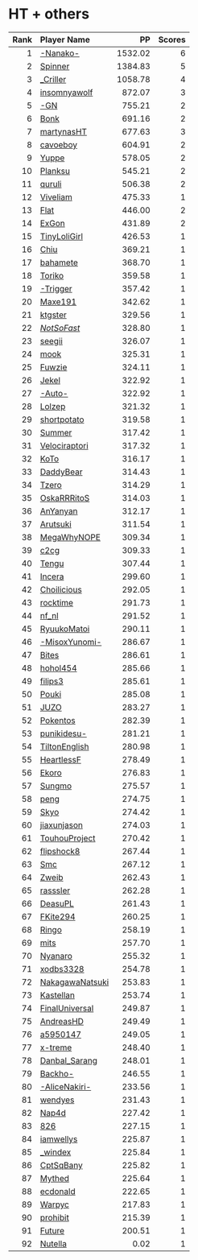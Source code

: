 # HT + others
| Rank | Player Name |  PP  | Scores |
| ----:|:----------- | ----:| ------:|
| 1 | [-Nanako-](https://osu.ppy.sh/u/1407516) | 1532.02 | 6 |
| 2 | [Spinner](https://osu.ppy.sh/u/2735686) | 1384.83 | 5 |
| 3 | [_Criller](https://osu.ppy.sh/u/8116659) | 1058.78 | 4 |
| 4 | [insomnyawolf](https://osu.ppy.sh/u/5337801) | 872.07 | 3 |
| 5 | [-GN](https://osu.ppy.sh/u/895581) | 755.21 | 2 |
| 6 | [Bonk](https://osu.ppy.sh/u/4209965) | 691.16 | 2 |
| 7 | [martynasHT](https://osu.ppy.sh/u/3479790) | 677.63 | 3 |
| 8 | [cavoeboy](https://osu.ppy.sh/u/7361815) | 604.91 | 2 |
| 9 | [Yuppe](https://osu.ppy.sh/u/2245411) | 578.05 | 2 |
| 10 | [Planksu](https://osu.ppy.sh/u/2713543) | 545.21 | 2 |
| 11 | [quruli](https://osu.ppy.sh/u/5141165) | 506.38 | 2 |
| 12 | [Viveliam](https://osu.ppy.sh/u/3506793) | 475.33 | 1 |
| 13 | [Flat](https://osu.ppy.sh/u/2232134) | 446.00 | 2 |
| 14 | [ExGon](https://osu.ppy.sh/u/214187) | 431.89 | 2 |
| 15 | [TinyLoliGirl](https://osu.ppy.sh/u/4868749) | 426.53 | 1 |
| 16 | [Chiu](https://osu.ppy.sh/u/3148900) | 369.21 | 1 |
| 17 | [bahamete](https://osu.ppy.sh/u/960620) | 368.70 | 1 |
| 18 | [Toriko](https://osu.ppy.sh/u/7104176) | 359.58 | 1 |
| 19 | [-Trigger](https://osu.ppy.sh/u/1890143) | 357.42 | 1 |
| 20 | [Maxe191](https://osu.ppy.sh/u/2184751) | 342.62 | 1 |
| 21 | [ktgster](https://osu.ppy.sh/u/53378) | 329.56 | 1 |
| 22 | [_NotSoFast_](https://osu.ppy.sh/u/4663676) | 328.80 | 1 |
| 23 | [seegii](https://osu.ppy.sh/u/4659319) | 326.07 | 1 |
| 24 | [mook](https://osu.ppy.sh/u/6362900) | 325.31 | 1 |
| 25 | [Fuwzie](https://osu.ppy.sh/u/4887814) | 324.11 | 1 |
| 26 | [Jekel](https://osu.ppy.sh/u/6757169) | 322.92 | 1 |
| 27 | [-Auto-](https://osu.ppy.sh/u/4891293) | 322.92 | 1 |
| 28 | [Lolzep](https://osu.ppy.sh/u/2593280) | 321.32 | 1 |
| 29 | [shortpotato](https://osu.ppy.sh/u/1266102) | 319.58 | 1 |
| 30 | [Summer](https://osu.ppy.sh/u/3301656) | 317.42 | 1 |
| 31 | [Velociraptori](https://osu.ppy.sh/u/2070589) | 317.32 | 1 |
| 32 | [KoTo](https://osu.ppy.sh/u/1382805) | 316.17 | 1 |
| 33 | [DaddyBear](https://osu.ppy.sh/u/5230586) | 314.43 | 1 |
| 34 | [Tzero](https://osu.ppy.sh/u/6088976) | 314.29 | 1 |
| 35 | [OskaRRRitoS](https://osu.ppy.sh/u/7051163) | 314.03 | 1 |
| 36 | [AnYanyan](https://osu.ppy.sh/u/1936416) | 312.17 | 1 |
| 37 | [Arutsuki](https://osu.ppy.sh/u/7566849) | 311.54 | 1 |
| 38 | [MegaWhyNOPE](https://osu.ppy.sh/u/8676070) | 309.34 | 1 |
| 39 | [c2cg](https://osu.ppy.sh/u/6389728) | 309.33 | 1 |
| 40 | [Tengu](https://osu.ppy.sh/u/380836) | 307.44 | 1 |
| 41 | [Incera](https://osu.ppy.sh/u/2159415) | 299.60 | 1 |
| 42 | [Choilicious](https://osu.ppy.sh/u/2129634) | 292.05 | 1 |
| 43 | [rocktime](https://osu.ppy.sh/u/5532771) | 291.73 | 1 |
| 44 | [nf_nl](https://osu.ppy.sh/u/1202460) | 291.52 | 1 |
| 45 | [RyuukoMatoi](https://osu.ppy.sh/u/9047729) | 290.11 | 1 |
| 46 | [-MisoxYunomi-](https://osu.ppy.sh/u/5083666) | 286.67 | 1 |
| 47 | [Bites](https://osu.ppy.sh/u/1671598) | 286.61 | 1 |
| 48 | [hohol454](https://osu.ppy.sh/u/2063095) | 285.66 | 1 |
| 49 | [filips3](https://osu.ppy.sh/u/9275586) | 285.61 | 1 |
| 50 | [Pouki](https://osu.ppy.sh/u/7243224) | 285.08 | 1 |
| 51 | [JUZO](https://osu.ppy.sh/u/6484757) | 283.27 | 1 |
| 52 | [Pokentos](https://osu.ppy.sh/u/6296290) | 282.39 | 1 |
| 53 | [punikidesu-](https://osu.ppy.sh/u/1443338) | 281.21 | 1 |
| 54 | [TiltonEnglish](https://osu.ppy.sh/u/6673228) | 280.98 | 1 |
| 55 | [HeartlessF](https://osu.ppy.sh/u/4147275) | 278.49 | 1 |
| 56 | [Ekoro](https://osu.ppy.sh/u/284905) | 276.83 | 1 |
| 57 | [Sungmo](https://osu.ppy.sh/u/1193823) | 275.57 | 1 |
| 58 | [peng](https://osu.ppy.sh/u/6043452) | 274.75 | 1 |
| 59 | [Skyo](https://osu.ppy.sh/u/3946607) | 274.42 | 1 |
| 60 | [jiaxunjason](https://osu.ppy.sh/u/6925441) | 274.03 | 1 |
| 61 | [TouhouProject](https://osu.ppy.sh/u/1595370) | 270.42 | 1 |
| 62 | [flipshock8](https://osu.ppy.sh/u/8221504) | 267.44 | 1 |
| 63 | [Smc](https://osu.ppy.sh/u/4886116) | 267.12 | 1 |
| 64 | [Zweib](https://osu.ppy.sh/u/1211737) | 262.43 | 1 |
| 65 | [rasssler](https://osu.ppy.sh/u/3289000) | 262.28 | 1 |
| 66 | [DeasuPL](https://osu.ppy.sh/u/2193932) | 261.43 | 1 |
| 67 | [FKite294](https://osu.ppy.sh/u/1866606) | 260.25 | 1 |
| 68 | [Ringo](https://osu.ppy.sh/u/815706) | 258.19 | 1 |
| 69 | [mits](https://osu.ppy.sh/u/6256255) | 257.70 | 1 |
| 70 | [Nyanaro](https://osu.ppy.sh/u/4157611) | 255.32 | 1 |
| 71 | [xodbs3328](https://osu.ppy.sh/u/1138389) | 254.78 | 1 |
| 72 | [NakagawaNatsuki](https://osu.ppy.sh/u/1421586) | 253.83 | 1 |
| 73 | [Kastellan](https://osu.ppy.sh/u/4973617) | 253.74 | 1 |
| 74 | [FinalUniversal](https://osu.ppy.sh/u/6819744) | 249.87 | 1 |
| 75 | [AndreasHD](https://osu.ppy.sh/u/369956) | 249.49 | 1 |
| 76 | [a5950147](https://osu.ppy.sh/u/528881) | 249.05 | 1 |
| 77 | [x-treme](https://osu.ppy.sh/u/1454687) | 248.40 | 1 |
| 78 | [Danbal_Sarang](https://osu.ppy.sh/u/2659965) | 248.01 | 1 |
| 79 | [Backho-](https://osu.ppy.sh/u/1868086) | 246.55 | 1 |
| 80 | [-AliceNakiri-](https://osu.ppy.sh/u/5448785) | 233.56 | 1 |
| 81 | [wendyes](https://osu.ppy.sh/u/6441979) | 231.43 | 1 |
| 82 | [Nap4d](https://osu.ppy.sh/u/3590279) | 227.42 | 1 |
| 83 | [826](https://osu.ppy.sh/u/4340176) | 227.15 | 1 |
| 84 | [iamwellys](https://osu.ppy.sh/u/4713079) | 225.87 | 1 |
| 85 | [_windex](https://osu.ppy.sh/u/7107711) | 225.84 | 1 |
| 86 | [CptSqBany](https://osu.ppy.sh/u/3687666) | 225.82 | 1 |
| 87 | [Mythed](https://osu.ppy.sh/u/6063300) | 225.64 | 1 |
| 88 | [ecdonald](https://osu.ppy.sh/u/1309717) | 222.65 | 1 |
| 89 | [Warpyc](https://osu.ppy.sh/u/3169675) | 217.83 | 1 |
| 90 | [prohibit](https://osu.ppy.sh/u/3715214) | 215.39 | 1 |
| 91 | [Future](https://osu.ppy.sh/u/2675643) | 200.51 | 1 |
| 92 | [Nutella](https://osu.ppy.sh/u/3052418) | 0.02 | 1 |
